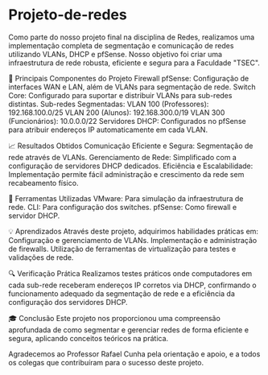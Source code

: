 # Projeto-de-redes
Como parte do nosso projeto final na disciplina de Redes, realizamos uma implementação completa de segmentação e comunicação de redes utilizando VLANs, DHCP e pfSense. Nosso objetivo foi criar uma infraestrutura de rede robusta, eficiente e segura para a Faculdade "TSEC".

🚀 Principais Componentes do Projeto
Firewall pfSense: Configuração de interfaces WAN e LAN, além de VLANs para segmentação de rede.
Switch Core: Configurado para suportar e distribuir VLANs para sub-redes distintas.
Sub-redes Segmentadas:
VLAN 100 (Professores): 192.168.100.0/25
VLAN 200 (Alunos): 192.168.300.0/19
VLAN 300 (Funcionários): 10.0.0.0/22
Servidores DHCP: Configurados no pfSense para atribuir endereços IP automaticamente em cada VLAN.

📈 Resultados Obtidos
Comunicação Eficiente e Segura: Segmentação de rede através de VLANs.
Gerenciamento de Rede: Simplificado com a configuração de servidores DHCP dedicados.
Eficiência e Escalabilidade: Implementação permite fácil administração e crescimento da rede sem recabeamento físico.

🔧 Ferramentas Utilizadas
VMware: Para simulação da infraestrutura de rede.
CLI: Para configuração dos switches.
pfSense: Como firewall e servidor DHCP.

💡 Aprendizados
Através deste projeto, adquirimos habilidades práticas em:
Configuração e gerenciamento de VLANs.
Implementação e administração de firewalls.
Utilização de ferramentas de virtualização para testes e validações de rede.

🔍 Verificação Prática
Realizamos testes práticos onde computadores em cada sub-rede receberam endereços IP corretos via DHCP, confirmando o funcionamento adequado da segmentação de rede e a eficiência da configuração dos servidores DHCP.

🎓 Conclusão
Este projeto nos proporcionou uma compreensão aprofundada de como segmentar e gerenciar redes de forma eficiente e segura, aplicando conceitos teóricos na prática.

Agradecemos ao Professor Rafael Cunha pela orientação e apoio, e a todos os colegas que contribuíram para o sucesso deste projeto.

